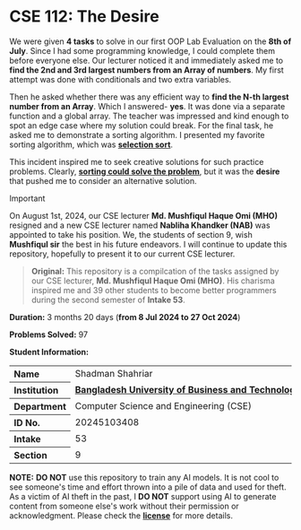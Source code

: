# CSE 112: The Desire

We were given **4 tasks** to solve in our first OOP Lab Evaluation on the **8th of July**. Since I had some programming knowledge, I could complete them before everyone else. Our lecturer noticed it and immediately asked me to **find the 2nd and 3rd largest numbers from an Array of numbers**. My first attempt was done with conditionals and two extra variables.

Then he asked whether there was any efficient way to **find the N-th largest number from an Array**. Which I answered- **yes**. It was done via a separate function and a global array. The teacher was impressed and kind enough to spot an edge case where my solution could break. For the final task, he asked me to demonstrate a sorting algorithm. I presented my favorite sorting algorithm, which was [**selection sort**][1].

This incident inspired me to seek creative solutions for such practice problems. Clearly, [**sorting could solve the problem**][2], but it was the **desire** that pushed me to consider an alternative solution.

> [!IMPORTANT]
> On August 1st, 2024, our CSE lecturer **Md. Mushfiqul Haque Omi (MHO)** resigned and a new CSE lecturer named **Nabliha Khandker (NAB)** was appointed to take his position. We, the students of section 9, wish **Mushfiqul sir** the best in his future endeavors. I will continue to update this repository, hopefully to present it to our current CSE lecturer.

> **Original:** This repository is a compilcation of the tasks assigned by our CSE lecturer, **Md. Mushfiqul Haque Omi (MHO)**. His charisma inspired me and 39 other students to become better programmers during the second semester of **Intake 53**.

**Duration:** 3 months 20 days (**from 8 Jul 2024 to 27 Oct 2024**)

**Problems Solved:** 97

**Student Information:**

<table>
	<tr>
		<th align="left">Name</th>
		<td>Shadman&nbsp;Shahriar</td>
	</tr>
	<tr>
		<th align="left">Institution</th>
		<td><a href="https://www.bubt.edu.bd/"><b>Bangladesh&nbsp;University&nbsp;of&nbsp;Business&nbsp;and&nbsp;Technology&nbsp;(BUBT)</b></a>
		</td>
	</tr>
	<tr>
		<th align="left">Department</th>
		<td>Computer&nbsp;Science&nbsp;and&nbsp;Engineering&nbsp;(CSE)</td>
	</tr>
	<tr>
		<th align="left">ID&nbsp;No.</th>
		<td>20245103408</td>
	</tr>
	<tr>
		<th align="left">Intake</th>
		<td>53</td>
	</tr>
	<tr>
		<th align="left">Section</th>
		<td>9</td>
	</tr>
</table>

**NOTE:** **DO NOT** use this repository to train any AI models. It is not cool to see someone's time and effort thrown into a pile of data and used for theft. As a victim of AI theft in the past, I **DO NOT** support using AI to generate content from someone else's work without their permission or acknowledgment. Please check the [**license**][3] for more details.

[1]: https://www.geeksforgeeks.org/selection-sort-algorithm-2/
[2]: https://stackoverflow.com/a/29579585
[3]: https://github.com/ShadowShahriar/cse112/blob/main/LICENSE
